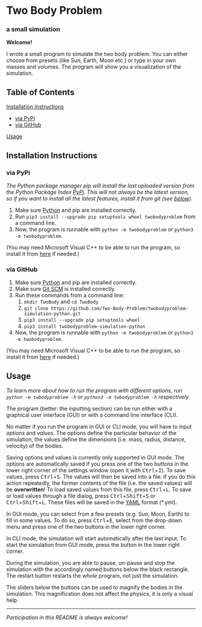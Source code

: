 # Two Body Problem

### a small simulation

**Welcome!**

I wrote a small program to simulate the two body problem.
You can either choose from presets (like Sun, Earth, Moon etc.)
or type in your own masses and volumes.
The program will show you a visualization of the simulation.

## Table of Contents

[Installation Instructions](#installation-instructions)  
- [via PyPi](#via-pypi)  
- [via GitHub](#via-github)  

[Usage](#usage)
  
## Installation Instructions

### via PyPi

*The Python package manager pip will install the last uploaded version
from the Python Package Index [PyPi](https://pypi.org/project/twobodyproblem).
This will not always be the latest version, so if you want to install all the latest features,
install it from git (see [below](#via-github)).*

1. Make sure [Python](https://www.python.org/downloads) and pip are installed correctly.
1. Run `pip3 install --upgrade pip setuptools wheel twobodyproblem` from a command line.
1. Now, the program is runnable with `python -m twobodyproblem` or `python3 -m twobodyproblem`.

(You may need Microsoft Visual C++ to be able to run the program,
so install it from [here](https://visualstudio.microsoft.com/visual-cpp-build-tools) if needed.)

### via GitHub

1. Make sure [Python](https://www.python.org/downloads) and pip are installed correctly.
1. Make sure [Git SCM](https://git-scm.com/downloads) is installed correctly.
1. Run these commands from a command line:
    1. `mkdir TwoBody` and `cd TwoBody`
    1. `git clone https://github.com/Two-Body-Problem/twobodyproblem-simulation-python.git`
    1. `pip3 install --upgrade pip setuptools wheel`
    1. `pip3 install twobodyproblem-simulation-python`
1. Now, the program is runnable with `python -m twobodyproblem` or `python3 -m twobodyproblem`.
    
(You may need Microsoft Visual C++ to be able to run the program,
so install it from [here](https://visualstudio.microsoft.com/visual-cpp-build-tools) if needed.)

## Usage

*To learn more about how to run the program with different options,
run `python -m twbodyproblem -h` or `python3 -m twbodyproblem -h` respectively.*

The program (better: the inputting section) can be run either
with a graphical user interface (GUI) or with a command line interface (CLI).

No matter if you run the program in GUI or CLI mode, you will have to input *options* and *values*.
The options define the particular behavior of the simulation,
the values define the dimensions (i.e. mass, radius, distance, velocity) of the bodies.

Saving options and values is currently only supported in GUI mode.
The options are automatically saved if you press one of the two buttons
in the lower right corner of the settings window (open it with <kbd>Ctrl</kbd>+<kbd>I</kbd>).
To save values, press <kbd>Ctrl</kbd>+<kbd>S</kbd>. The values will then be saved into a file.
If you do this action repeatedly, the former contents of the file (i.e. the saved values) will be **overwritten**!
To load saved values from this file, press <kbd>Ctrl</kbd>+<kbd>L</kbd>.
To save or load values through a file dialog,
press <kbd>Ctrl</kbd>+<kbd>Shift</kbd>+<kbd>S</kbd> or <kbd>Ctrl</kbd>+<kbd>Shift</kbd>+<kbd>L</kbd>.
These files will be saved in the [YAML](https://yaml.org) format (*.yml).

In GUI mode, you can select from a few presets (e.g. Sun, Moon, Earth) to fill in some values.
To do so, press <kbd>Ctrl</kbd>+<kbd>E</kbd>, select from the drop-down menu
and press one of the two buttons in the lower right corner.

In CLI mode, the simulation will start automatically after the last input.
To start the simulation from GUI mode, press the button in the lower right corner.

During the simulation, you are able to pause, un-pause and stop the simulation
with the accordingly named buttons below the black rectangle.
The restart button restarts the *whole* program, not just the simulation.

The sliders below the buttons can be used to magnify the bodies in the simulation.
This magnification does not affect the physics, it is only a visual help.

***

*Participation in this README is always welcome!*
